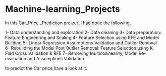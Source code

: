 # Machine-learning_Projects
In this Car_Price _Prediction project ,I had done the following,

1- Data understanding and exploration
2- Data cleaning
3- Data preparation: Feature Engineering and Scaling
4- Feature Selection using RFE and Model Building
5- Linear Regression Assumptions Validation and Outlier Removal
6- Rebuilding the Model Post Outlier Removal: Feature Selection using K-Fold Cross Validation & RFE
7- Removing Multicollinearity, Model Re-evaluation and Assumptions Validation

to predict the Car price,have a look at it.
  
